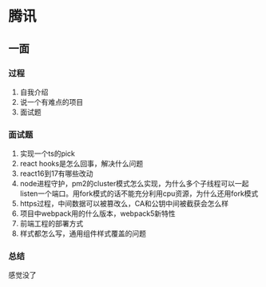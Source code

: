 # 腾讯

## 一面

### 过程

1. 自我介绍
2. 说一个有难点的项目
3. 面试题

### 面试题

1. 实现一个ts的pick
2. react hooks是怎么回事，解决什么问题
3. react16到17有哪些改动
4. node进程守护，pm2的cluster模式怎么实现，为什么多个子线程可以一起listen一个端口。用fork模式的话不能充分利用cpu资源，为什么还用fork模式
5. https过程，中间数据可以被篡改么，CA和公钥中间被截获会怎么样
6. 项目中webpack用的什么版本，webpack5新特性
7. 前端工程的部署方式
8. 样式都怎么写，通用组件样式覆盖的问题

### 总结

感觉没了